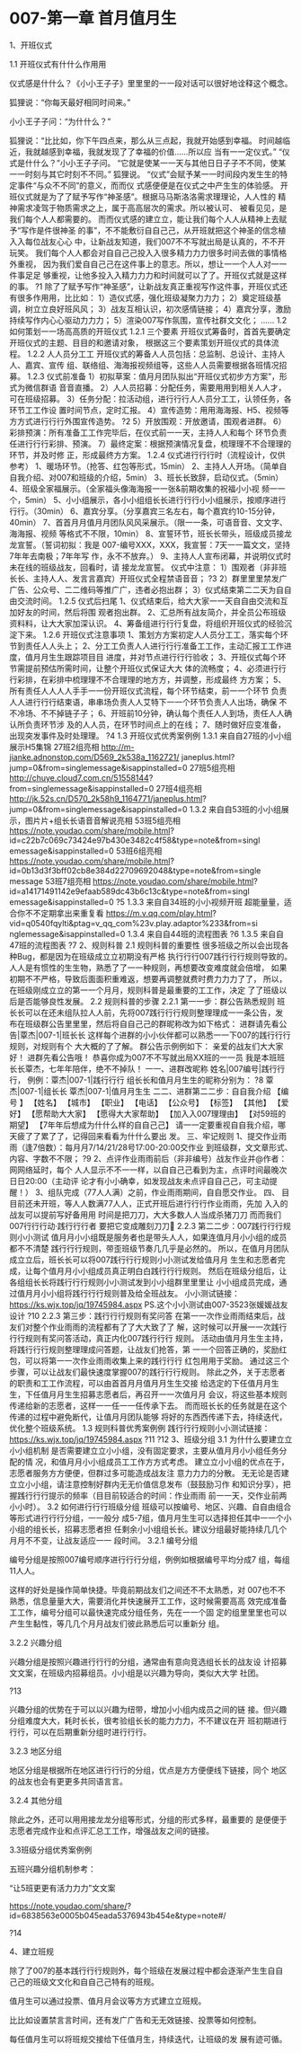 # 007-第一章 首月值月生

1、开班仪式


1.1 开班仪式有什什么作⽤用

仪式感是什什么？《⼩小王⼦子》⾥里里的⼀一段对话可以很好地诠释这个概念。

狐狸说：“你每天最好相同时间来。”

⼩小王⼦子问：“为什什么？”

狐狸说：“⽐比如，你下午四点来，那么从三点起，我就开始感到幸福。
时间越临近，我就越感到幸福，我就发现了了幸福的价值……所以应
当有⼀一定仪式。”
“仪式是什什么？”⼩小王⼦子问。
“它就是使某⼀一天与其他⽇日⼦子不不同，使某⼀一时刻与其它时刻不不同。”
狐狸说。
“仪式”会赋予某⼀一时间段内发⽣生的特定事件“与众不不同”的意义，⽽而仪
式感便便是在仪式之中产⽣生的体验感。
开班仪式就是为了了赋予写作“神圣感”。根据⻢马斯洛洛需求理理论，⼈人性的
精神需求凌驾于物质需求之上，属于⾼高层次的需求。所以被认可、
被看⻅见，是我们每个⼈人都需要的。
⽽而仪式感的建⽴立，能让我们每个⼈人从精神上去赋予“写作是件很神圣
的事”，不不能敷衍⾃自⼰己，从开班就把这个神圣的信念植⼊入每位战友⼼心
中，让新战友知道，我们007不不写就出局是认真的，不不开玩笑。
我们每个⼈人都会对⾃自⼰己投⼊入很多精⼒力力很多时间去做的事情格外重视，
因为我们爱⾃自⼰己在这件事上的意志。所以，想让⼀一个⼈人对⼀一件事⾜足
够重视，让他多投⼊入精⼒力力和时间就可以了了。开班仪式就是这样的事。
?1
除了了赋予写作“神圣感”，让新战友真正重视写作这件事，开班仪式还
有很多作⽤用，⽐比如：
1）造仪式感，强化班级凝聚⼒力力；
2）奠定班级基调，树⽴立良好班⻛风；
3）战友互相认识，初次感情链接；
4）嘉宾分享，激励持续写作内⼼心驱动⼒力力；
5）渲染007写作氛围，宣传社群⽂文化；
……
1.2 如何策划⼀一场⾼高质的开班仪式
1.2.1 三个要素
开班仪式筹备时，⾸首先要确定开班仪式的主题、⽬目的和邀请对象，
根据这三个要素策划开班仪式的具体流程。
1.2.2 ⼈人员分⼯工
开班仪式的筹备⼈人员包括：总监制、总设计、主持⼈人、嘉宾、宣传
组、联络组、海海报视频组等，这些⼈人员需要根据各班情况招募。
1.2.3 仪式前准备
1）初拟草案：值⽉月团队拟出“开班仪式初步⽅方案”，形式为微信群语
⾳音直播。
2）⼈人员招募：分配任务，需要⽤用到相关⼈人才，可在班级招募。
3）任务分配：拉活动组，进⾏行行⼈人员分⼯工，认领任务，各环节⼯工作设
置时间节点，定时汇报。
4）宣传造势：⽤用海海报、H5、视频等⽅方式进⾏行行外围宣传造势。
?2
5）开放围观：开放邀请，围观者进群。
6）彩排预演：所有准备⼯工作完毕后，在仪式前⼀一天，主持⼈人和每个
环节负责任进⾏行行彩排、预演。
7）最终定案：根据预演情况复盘，梳理理不不合理理的环节，并及时修
正，形成最终⽅方案。
1.2.4 仪式进⾏行行时（流程设计，仅供参考）
1、暖场环节。（抢答、红包等形式，15min）
2、主持⼈人开场。（简单⾃自我介绍、对007和班级的介绍，5min）
3、班⻓长致辞，启动仪式。（5min）
4、班级全家福展示。（全家福头像海海报⼀一张&前期收集的祝福⼩小视
频⼀一个，5min）
5、⼩小组展示，各⼩小组组⻓长进⾏行行⼩小组展示，按顺序进⾏行行。（30min）
6、嘉宾分享。（分享嘉宾三名左右，每个嘉宾约10-15分钟，
40min）
7、⾸首⽉月值⽉月团队⻛风采展示。（限⼀一条，可语⾳音、⽂文字、海海报、视频
等格式不不限，10min）
8、宣誓环节，班⻓长带头，班级成员接⻰龙宣誓。（誓词初拟：我是
007-编号XXX，XXX，我宣誓：7天⼀一篇⽂文，坚持7年年去南极；7年年写
作，永不不放弃。）
9、主持⼈人宣布闭幕，并说明仪式时未在线的班级战友，回看时，请
接⻰龙宣誓。
仪式中注意：
1）围观者（⾮非班⻓长、主持⼈人、发⾔言嘉宾）开班仪式全程禁语⾳音；
?3
2）群⾥里里禁发⼴广告、公众号、⼆二维码等推⼴广，违者必抱出群；
3）仪式结束第⼆二天为⾃自由交流时间。
1.2.5 仪式后扫尾
1、仪式结束后，给⼤大家⼀一天⾃自由交流和互加好友的时间，然后将围
观者抱出群。
2、汇总所有战友简介，并全员公布班级资料料，让⼤大家加深认识。
4、筹备组进⾏行行复盘，将组织开班仪式的经验沉淀下来。
1.2.6 开班仪式注意事项
1、策划⽅方案初定⼈人员分⼯工，落实每个环节到责任⼈人头上；
2、分⼯工负责⼈人进⾏行行准备⼯工作，主动汇报⼯工作进度，值⽉月⽣生跟踪项⽬目
进度，并对节点进⾏行行验收；
3、开班仪式每个环节需提前预估所需时间，让整个开班仪式保证⼤大
体的流畅度；
4、必须进⾏行行彩排，在彩排中梳理理不不合理理的地⽅方，并调整，形成最终
⽅方案；
5、所有责任⼈人⼈人⼿手⼀一份开班仪式流程，每个环节结束，前⼀一个环节
负责⼈人进⾏行行结束语，串串场负责⼈人艾特下⼀一个环节负责⼈人出场，确保
不不冷场、不不掉链⼦子；
6、开班前10分钟，确认每个责任⼈人到场，责任⼈人确认所负责环节涉
及的⼈人员，在环节时间点上的在线；
7、随时做好应变准备，出现突发事件及时处理理。
?4
1.3 开班仪式优秀案例例
1.3.1 来⾃自27班的⼩小组展示H5集锦
27班2组亮相
http://m-jianke.adnonstop.com/D569_2k538a_1162721/
janeplus.html?jump=0&from=singlemessage&isappinstalled=0
27班5组亮相
http://chuye.cloud7.com.cn/51558144?
from=singlemessage&isappinstalled=0
27班4组亮相
http://jk.52s.cn/D570_2k58h9_1164771/janeplus.html?
jump=0&from=singlemessage&isappinstalled=0
1.3.2 来⾃自53班的⼩小组展示，图⽚片+组⻓长语⾳音解说亮相
53班5组亮相
https://note.youdao.com/share/mobile.html?
id=c22b7c069c73424e97b430e3482c4f58&type=note&from=singl
emessage&isappinstalled=0
53班6组亮相
https://note.youdao.com/share/mobile.html?
id=0b13d3f3bff02cb8e384d22709692048&type=note&from=single
message
53班7组亮相
https://note.youdao.com/share/mobile.html?
id=a14171491142e9efaab589dc43b6c13c&type=note&from=singl
emessage&isappinstalled=0
?5
1.3.3 来⾃自34班的⼩小视频开班
超能量量，适合你不不定期拿出来重复看
https://m.v.qq.com/play.html?
vid=q0540fqylti&ptag=v_qq_com%23v.play.adaptor%233&from=si
nglemessage&isappinstalled=0
1.3.4 来⾃自44班的流程图表
?6
1.3.5 来⾃自47班的流程图表
?7
2、规则科普
2.1 规则科普的重要性
很多班级之所以会出现各种Bug，都是因为在班级成⽴立初期没有严格
执⾏行行007践⾏行行规则导致的。
⼈人是有惯性的⽣生物，熟悉了了⼀一种规则，再想要改变难度就会倍增，
如果初期不不严格，导致后⾯面积重难返，想要再调整就费时费⼒力力了了，
所以，在班级刚成⽴立的第⼀一个⽉月，规则科普是最重要的⼯工作，决定
了了班级以后是否能够良性发展。
2.2 规则科普的步骤
2.2.1 第⼀一步：群公告熟悉规则
班⻓长可以在还未组队拉⼈人前，先将007践⾏行行规则整理理成⼀一条公告，发
布在班级群公告⾥里里，然后将⾃自⼰己的群昵称改为如下格式：
进群请先看公告|覃杰|007-1|班⻓长
这样每个进群的⼩小伙伴都可以熟悉⼀一下007的践⾏行行规则，对规则有个
⼤大概的了了解。
群公告示例例如下：
亲爱的战友们⼤大家好！
进群先看公告哦！
恭喜你成为007不不写就出局XX班的⼀一员
我是本班班⻓长覃杰，七年年陪伴，绝不不掉队！
⼀一、进群改昵称
姓名|007编号|践⾏行行，
例例：覃杰|007-1|践⾏行行
组⻓长和值⽉月⽣生的昵称分别为：
?8
覃杰|007-1|组⻓长
覃杰|007-1|值⽉月⽣生
⼆二、进群第⼆二步：⾃自我介绍
【编号 】
【姓名】
【城市】
【职业】
【电话】
【公众号】
【标签】
【其他】
【爱好】
【愿帮助⼤大家】
【愿得⼤大家帮助】
【加⼊入007理理由】
【对59班的期望】
【7年年后想成为什什么样的⾃自⼰己】
请⼀一定要重视⾃自我介绍，哪天疲了了累了了，记得回来看看为什什么要出
发。
三、牢记规则
1、提交作业⾬雨（逢7倍数）：每⽉月7/14/21/28号17:00-20:00交作业
到班级群，⽂文章形式、内容、字数不不限；
?9
2、点评作业⾬雨前后（⾮非编号）战友作业并@作者：⽹网络延时，每个
⼈人显示不不⼀一样，以⾃自⼰己看到为主，点评时间最晚次⽇日20:00（主动评
论才有⼩小确幸，如发现战友未点评⾃自⼰己，可主动提醒！）
3、组队完成（77⼈人满）之前，作业⾬雨期间，⾃自愿交作业。
四、 ⽬目前还未开班，等⼈人数满77⼈人，正式开班后进⾏行行作业⾬雨，先加
⼊入的战友可以提前写好备⽤用
时间是把⼑刀，⼤大多数⼈人当成杀猪⼑刀
⽽而我们007⾏行行动·践⾏行行者
要把它变成雕刻⼑刀👊
2.2.3 第⼆二步：007践⾏行行规则⼩小测试
值⽉月⼩小组既是服务者也是带头⼈人，如果连值⽉月⼩小组的成员都不不清楚
践⾏行行规则，带歪班级节奏⼏几乎是必然的。
所以，在值⽉月团队成⽴立后，班⻓长可以将007践⾏行行规则⼩小测试发给值⽉月
⽣生和志愿者完成，让每个值⽉月⼩小组成员真正明⽩白践⾏行行规则。
然后在班级分组后，让各组组⻓长将践⾏行行规则⼩小测试发到⼩小组群⾥里里让
⼩小组成员完成，通过值⽉月⼩小组将践⾏行行规则普及给全班战友。
⼩小测试链接：https://ks.wjx.top/jq/19745984.aspx
PS.这个⼩小测试由007-3523张媛媛战友设计
?10
2.2.3 第三步：践⾏行行规则有奖问答
在第⼀一次作业⾬雨结束后，战友们对整个作业⾬雨的流程都有了了⼤大致了了
解，这时候可以开展⼀一次践⾏行行规则有奖问答活动，真正内化007践⾏行行
规则。
活动由值⽉月⽣生主持，将践⾏行行规则整理理成问答题，让战友们抢答，第
⼀一个回答正确的，奖励红包，可以将第⼀一次作业⾬雨收集上来的践⾏行行
红包⽤用于奖励。
通过这三个步骤，可以让战友们最快速度掌握007的践⾏行行规则。
除此之外，关于志愿者的职责和⼯工作流程，可以由⾸首⽉月值⽉月⽣生交接
给选定的下任值⽉月⽣生，下任值⽉月⽣生招募志愿者后，再召开⼀一次值⽉月
会议，将这些基本规则传递给新的志愿者，这样⼀一任⼀一任传承下去。
⽽而班⻓长的任务就是在这个传递的过程中避免断代，让值⽉月团队能够
将好的东⻄西传递下去，持续迭代，优化整个班级系统。
1.3 规则科普优秀案例例
践⾏行行规则⼩小测试链接：https://ks.wjx.top/jq/19745984.aspx
?11
?12
3、班级分组
3.1 为什什么要建⽴立⼩小组机制
是否需要建⽴立⼩小组，没有固定要求，主要从值⽉月⼩小组任务分配的情
况，和值⽉月⼩小组成员⼯工作⽅方式考虑。
建⽴立⼩小组的优点在于，志愿者服务⽅方便便，但群过多可能造成战友注
意⼒力力的分散。
⽆无论是否建⽴立⼩小组，请注意控制好群内⽆无价值信息发布（⿎鼓励习作
和知识分享），把握践⾏行行提示的频率（⽬目前较适合的时间：作业⾬雨
前⼀一天，交作业前两⼩小时）。
3.2 如何进⾏行行班级分组
班级可以按编号、地区、兴趣、⾃自由组合等形式进⾏行行分组，⼀一般分
成5-7组，值⽉月⽣生可以选择担任其中⼀一个⼩小组的组⻓长，招募志愿者担
任剩余⼩小组组⻓长。建议分组最好能持续⼏几个⽉月不不变，让战友适应⼀一
段时间。
3.2.1 编号分组

编号分组是按照007编号顺序进⾏行行分组，例例如根据编号平均分成7
组，每组11⼈人。

这样的好处是操作简单快捷。毕竟前期战友们之间还不不太熟悉，对
007也不不熟悉，信息量量⼤大，需要消化并快速展开⼯工作，这时候需要⾼高
效完成准备⼯工作，编号分组可以最快速完成分组任务，先在⼀一个固
定的组⾥里里也可以产⽣生黏性，等⼏几个⽉月战友们彼此熟悉后可以重新分
组。

3.2.2 兴趣分组

兴趣分组是按照兴趣进⾏行行的分组，通常由有意向竞选组⻓长的战友设
计招募⽂文案，在班级内招募组员。⼩小组是以兴趣为导向，类似⼤大学
社团。

?13

兴趣分组的优势在于可以以兴趣为纽带，增加⼩小组内成员之间的链
接。但兴趣分组难度⼤大，耗时⻓长，很考验组⻓长的能⼒力力，不不建议在开
班初期进⾏行行，可以在后期重新分组时进⾏行行。

3.2.3 地区分组

地区分组是根据所在地区进⾏行行的分组，优点是⽅方便便线下链接，同个
地区的战友也会有更更多共同语⾔言。

3.2.4 其他分组

除此之外，还可以⽤用接⻰龙分组等形式，分组的形式多样，最重要的
是便便于志愿者完成作业和点评汇总⼯工作，增强战友之间的链接。

3.3班级分组优秀案例例

五班兴趣分组机制参考：

“让5班更更有活⼒力力”⽂文案

https://note.youdao.com/share/?
id=6838563e0005b045eada5376943b454e&type=note#/

?14

4、建立班规

除了了007的基本践⾏行行规则外，每个班级在发展过程中都会逐渐产⽣生⾃自
⼰己的班级⽂文化和⾃自⼰己特有的班规。

值月生可以通过投票、值⽉月会议等⽅方式建⽴立班规。

⽐比如设置禁⾔言时间，还有发⼴广告和⽆无效链接、投票等如何控制。

每任值月生可以将班规交接给下任值月生，持续迭代，让班级的发
展有迹可循。

